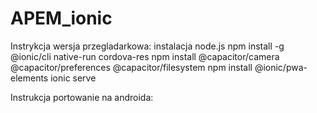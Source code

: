 # APEM_ionic

Instrykcja wersja przegladarkowa:
instalacja node.js
npm install -g @ionic/cli native-run cordova-res
npm install @capacitor/camera @capacitor/preferences @capacitor/filesystem
npm install @ionic/pwa-elements
ionic serve

Instrukcja portowanie na androida:


